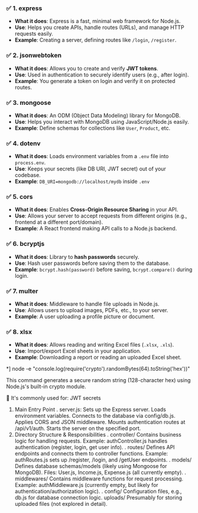 ### ✅ 1. **express**
* **What it does**: Express is a fast, minimal web framework for Node.js.
* **Use**: Helps you create APIs, handle routes (URLs), and manage HTTP requests easily.
* **Example**: Creating a server, defining routes like `/login`, `/register`.

### ✅ 2. **jsonwebtoken**
* **What it does**: Allows you to create and verify **JWT tokens**.
* **Use**: Used in authentication to securely identify users (e.g., after login).
* **Example**: You generate a token on login and verify it on protected routes.

### ✅ 3. **mongoose**
* **What it does**: An ODM (Object Data Modeling) library for MongoDB.
* **Use**: Helps you interact with MongoDB using JavaScript/Node.js easily.
* **Example**: Define schemas for collections like `User`, `Product`, etc.

### ✅ 4. **dotenv**
* **What it does**: Loads environment variables from a `.env` file into `process.env`.
* **Use**: Keeps your secrets (like DB URI, JWT secret) out of your codebase.
* **Example**: `DB_URI=mongodb://localhost/mydb` inside `.env`

### ✅ 5. **cors**
* **What it does**: Enables **Cross-Origin Resource Sharing** in your API.
* **Use**: Allows your server to accept requests from different origins (e.g., frontend at a different port/domain).
* **Example**: A React frontend making API calls to a Node.js backend.

### ✅ 6. **bcryptjs**
* **What it does**: Library to **hash passwords** securely.
* **Use**: Hash user passwords before saving them to the database.
* **Example**: `bcrypt.hash(password)` before saving, `bcrypt.compare()` during login.

### ✅ 7. **multer**
* **What it does**: Middleware to handle file uploads in Node.js.
* **Use**: Allows users to upload images, PDFs, etc., to your server.
* **Example**: A user uploading a profile picture or document.

### ✅ 8. **xlsx**
* **What it does**: Allows reading and writing Excel files (`.xlsx`, `.xls`).
* **Use**: Import/export Excel sheets in your application.
* **Example**: Downloading a report or reading an uploaded Excel sheet.





*] node -e "console.log(require('crypto').randomBytes(64).toString('hex'))"

This command generates a secure random string (128-character hex) using Node.js's built-in crypto module.

🔐 It's commonly used for: JWT secrets




1. Main Entry Point
 . server.js:
Sets up the Express server.
Loads environment variables.
Connects to the database via config/db.js.
Applies CORS and JSON middleware.
Mounts authentication routes at /api/v1/auth.
Starts the server on the specified port.
2. Directory Structure & Responsibilities
 . controller/
Contains business logic for handling requests.
Example: authController.js handles authentication (register, login, get user info).
 . routes/
Defines API endpoints and connects them to controller functions.
Example: authRoutes.js sets up /register, /login, and /getUser endpoints.
 . models/
Defines database schemas/models (likely using Mongoose for MongoDB).
Files: User.js, Income.js, Expense.js (all currently empty).
 . middlewares/
Contains middleware functions for request processing.
Example: authMiddleware.js (currently empty, but likely for authentication/authorization logic).
 . config/
Configuration files, e.g., db.js for database connection logic.
uploads/
Presumably for storing uploaded files (not explored in detail).